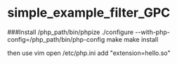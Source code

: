 # simple_example_filter_GPC

###Install
  /php_path/bin/phpize
  ./configure --with-php-config=/php_path/bin/php-config
  make
  make install
  
then use vim open /etc/php.ini
add  "extension=hello.so"
